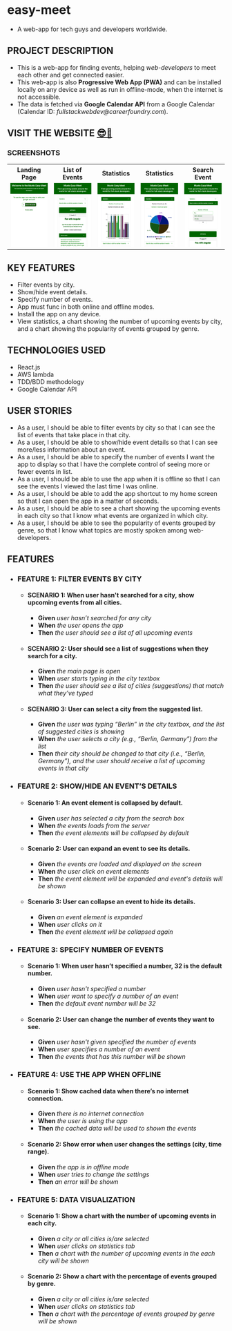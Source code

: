 # easy-meet

- A web-app for tech guys and developers worldwide.

## PROJECT DESCRIPTION

- This is a web-app for finding events, helping _web-developers_ to meet each other and get connected easier.
- This web-app is also **Progressive Web App (PWA)** and can be installed locally on any device as well as run in offline-mode, when the internet is not accessible.
- The data is fetched via **Google Calendar API** from a Google Calendar (Calendar ID: _fullstackwebdev@careerfoundry.com_).

## VISIT THE WEBSITE [😎🔗](https://mustafa-sarshar.github.io/easy-meet/)

### SCREENSHOTS

<table width="100%"  style="overflow:auto">
  <tr>
    <th width="20%" style="text-align:center;">Landing Page</th>
    <th width="20%" style="text-align:center;">List of Events</th>
    <th width="20%" style="text-align:center;">Statistics</th>
    <th width="20%" style="text-align:center;">Statistics</th>
    <th width="20%" style="text-align:center;">Search Event</th>
  </tr>
  <tr>
    <td width="20%"><img src="https://github.com/mustafa-sarshar/easy-meet/blob/main/docs/assets/img/musto-easy-meet-1.png?raw=true"/></td>
    <td width="20%"><img src="https://github.com/mustafa-sarshar/easy-meet/blob/main/docs/assets/img/musto-easy-meet-2.png?raw=true"/></td>
    <td width="20%"><img src="https://github.com/mustafa-sarshar/easy-meet/blob/main/docs/assets/img/musto-easy-meet-3.png?raw=true"/></td>
    <td width="20%"><img src="https://github.com/mustafa-sarshar/easy-meet/blob/main/docs/assets/img/musto-easy-meet-4.png?raw=true"/></td>
    <td width="20%"><img src="https://github.com/mustafa-sarshar/easy-meet/blob/main/docs/assets/img/musto-easy-meet-5.png?raw=true"/></td>
  </tr>
</table>

## KEY FEATURES

- Filter events by city.
- Show/hide event details.
- Specify number of events.
- App must func in both online and offline modes.
- Install the app on any device.
- View statistics, a chart showing the number of upcoming events by city, and a chart showing the popularity of events grouped by genre.

## TECHNOLOGIES USED

- React.js
- AWS lambda
- TDD/BDD methodology
- Google Calendar API

## USER STORIES

- As a user, I should be able to filter events by city so that I can see the list of events that take place in that city.
- As a user, I should be able to show/hide event details so that I can see more/less information about an event.
- As a user, I should be able to specify the number of events I want the app to display so that I have the complete control of seeing more or fewer events in list.
- As a user, I should be able to use the app when it is offline so that I can see the events I viewed the last time I was online.
- As a user, I should be able to add the app shortcut to my home screen so that I can open the app in a matter of seconds.
- As a user, I should be able to see a chart showing the upcoming events in each city so that I know what events are organized in which city.
- As a user, I should be able to see the popularity of events grouped by genre, so that I know what topics are mostly spoken among web-developers.

## FEATURES

- ### **FEATURE 1**: FILTER EVENTS BY CITY

  - #### **SCENARIO 1**: When user hasn't searched for a city, show upcoming events from all cities.

    - **Given** _user hasn’t searched for any city_
    - **When** _the user opens the app_
    - **Then** _the user should see a list of all upcoming events_

  - #### **SCENARIO 2**: User should see a list of suggestions when they search for a city.

    - **Given** _the main page is open_
    - **When** _user starts typing in the city textbox_
    - **Then** _the user should see a list of cities (suggestions) that match what they’ve typed_

  - #### **SCENARIO 3**: User can select a city from the suggested list.

    - **Given** _the user was typing “Berlin” in the city textbox, and the list of suggested cities is showing_
    - **When** _the user selects a city (e.g., “Berlin, Germany”) from the list_
    - **Then** _their city should be changed to that city (i.e., “Berlin, Germany”), and the user should receive a list of upcoming events in that city_

- ### **FEATURE 2**: SHOW/HIDE AN EVENT’S DETAILS

  - #### **Scenario 1**: An event element is collapsed by default.

    - **Given** _user has selected a city from the search box_
    - **When** _the events loads from the server_
    - **Then** _the event elements will be collapsed by default_

  - #### **Scenario 2**: User can expand an event to see its details.
    - **Given** _the events are loaded and displayed on the screen_
    - **When** _the user click on event elements_
    - **Then** _the event element will be expanded and event's details will be shown_
  - #### **Scenario 3**: User can collapse an event to hide its details.
    - **Given** _an event element is expanded_
    - **When** _user clicks on it_
    - **Then** _the event element will be collapsed again_

- ### **FEATURE 3**: SPECIFY NUMBER OF EVENTS

  - #### **Scenario 1**: When user hasn’t specified a number, 32 is the default number.
    - **Given** _user hasn't specified a number_
    - **When** _user want to specify a number of an event_
    - **Then** _the default event number will be 32_
  - #### **Scenario 2**: User can change the number of events they want to see.
    - **Given** _user hasn't given specified the number of events_
    - **When** _user specifies a number of an event_
    - **Then** _the events that has this number will be shown_

- ### **FEATURE 4**: USE THE APP WHEN OFFLINE

  - #### **Scenario 1**: Show cached data when there’s no internet connection.
    - **Given** _there is no internet connection_
    - **When** _the user is using the app_
    - **Then** _the cached data will be used to shown the events_
  - #### **Scenario 2**: Show error when user changes the settings (city, time range).
    - **Given** _the app is in offline mode_
    - **When** _user tries to change the settings_
    - **Then** _an error will be shown_

- ### **FEATURE 5**: DATA VISUALIZATION

  - #### **Scenario 1**: Show a chart with the number of upcoming events in each city.
    - **Given** _a city or all cities is/are selected_
    - **When** _user clicks on statistics tab_
    - **Then** _a chart with the number of upcoming events in the each city will be shown_
  - #### **Scenario 2**: Show a chart with the percentage of events grouped by genre.
    - **Given** _a city or all cities is/are selected_
    - **When** _user clicks on statistics tab_
    - **Then** _a chart with the percentage of events grouped by genre will be shown_
